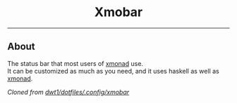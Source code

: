 <h1 align=center>Xmobar</h1>

---

## About 

The status bar that most users of [xmonad](../xmonad) use.  
It can be customized as much as you need, and it uses haskell as well as [xmonad](../xmonad).

_Cloned from [dwt1/dotfiles/.config/xmobar](https://gitlab.com/dwt1/dotfiles/-/tree/master/.config/xmobar)_
